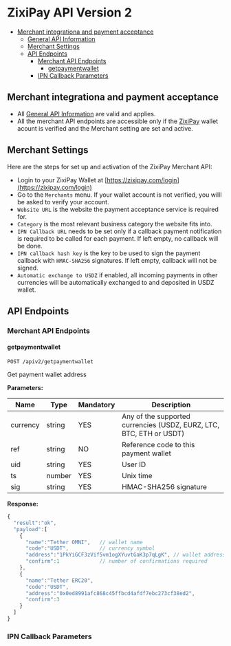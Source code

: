 # ZixiPay API Version 2

- [Merchant integrationa and payment acceptance](#payment-acceptance)
  - [General API Information](./rest-api.md#general-api-information)
  - [Merchant Settings](#merchant-settings)  
  - [API Endpoints](#api-endpoints)
    - [Merchant API Endpoints](#merchant-api-endpoints)
      - [getpaymentwallet](#getpaymentwallet)
    - [IPN Callback Parameters](#ipn-callback-parameters)

## Merchant integrationa and payment acceptance
* All [General API Information](./rest-api.md#general-api-information) are valid and applies.
* All the merchant API endpoints are accessible only if the [ZixiPay](https://zixipay.com) wallet acount is verified and the Merchant setting are set and active.

## Merchant Settings

Here are the steps for set up and activation of the ZixiPay Merchant API: 

* Login to your ZixiPay Wallet at [https://zixipay.com/login](https://zixipay.com/login)
* Go to the ```Merchants``` menu. If your wallet account is not verified, you willl be asked to verify your account.
* ```Website URL``` is the website the payment acceptance service is required for.
* ```Category``` is the most relevant business category the website fits into.
* ```IPN Callback URL``` needs to be set only if a callback payment notification is required to be called for each payment. If left empty, no callback will be done. 
* ```IPN callback hash key``` is the key to be used to sign the payment callback with ```HMAC-SHA256``` signatures. If left empty, callback will not be signed.
* ```Automatic exchange to USDZ``` if enabled, all incoming payments in other currencies will be automatically exchanged to and deposited in USDZ wallet.


## API Endpoints
### Merchant API Endpoints
#### getpaymentwallet
```
POST /apiv2/getpaymentwallet
```
Get payment wallet address

**Parameters:**


Name | Type | Mandatory | Description
------------ | ------------ | ------------ | ------------
currency | string | YES |Any of the supported currencies (USDZ, EURZ, LTC, BTC, ETH or USDT)
ref | string | NO |Reference code to this payment wallet
uid | string | YES |User ID
ts | number | YES |Unix time
sig | string | YES |HMAC-SHA256 signature

**Response:**
```javascript
{
  "result":"ok",
  "payload":[
    {
      "name":"Tether OMNI",   // wallet name
      "code":"USDT",          // currency symbol
      "address":"1PkYiGCF3zVif5vm1ogXYuvtGaK3p7qLgK", // wallet address
      "confirm":1             // number of confirmations required
    },
    {
      "name":"Tether ERC20",
      "code":"USDT",
      "address":"0x0ed8991afc868c45ffbcd4afdf7ebc273cf38ed2",
      "confirm":3
    }
  ]
}
```
### IPN Callback Parameters
